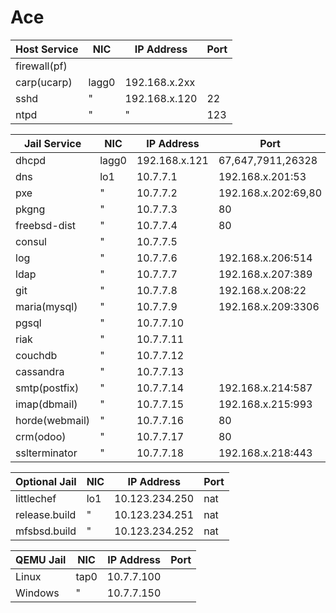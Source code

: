 # Ace

Host Service	|	NIC		|	IP Address			|	Port
--------------|-------|-----------------|-----
firewall(pf)	|				|									|
carp(ucarp)		|	lagg0	|	192.168.x.2xx		|
sshd					|	"			|	192.168.x.120		|	22
ntpd					|	"			|	"								|	123

Jail Service	|	NIC		|	IP Address			|	Port
--------------|-------|-----------------|-----
dhcpd					|	lagg0	|	192.168.x.121		|	67,647,7911,26328
dns						|	lo1		|	10.7.7.1				|	192.168.x.201:53
pxe						|	"			|	10.7.7.2				|	192.168.x.202:69,80
pkgng					|	"			|	10.7.7.3				|	80
freebsd-dist	|	"			|	10.7.7.4				|	80
consul				|	"			|	10.7.7.5				|	
log						|	"			|	10.7.7.6				|	192.168.x.206:514
ldap					|	"			|	10.7.7.7				|	192.168.x.207:389
git						|	"			|	10.7.7.8				|	192.168.x.208:22
maria(mysql)	|	"			|	10.7.7.9				|	192.168.x.209:3306
pgsql					|	"			|	10.7.7.10				|	
riak					|	"			|	10.7.7.11				|	
couchdb				|	"			|	10.7.7.12				|	
cassandra			|	"			|	10.7.7.13				|	
smtp(postfix)	|	"			|	10.7.7.14				|	192.168.x.214:587
imap(dbmail)	|	"			|	10.7.7.15				|	192.168.x.215:993
horde(webmail)|	"			|	10.7.7.16				|	80
crm(odoo)			|	"			|	10.7.7.17				|	80
sslterminator	|	"			|	10.7.7.18				|	192.168.x.218:443

Optional Jail	|	NIC		|	IP Address			|	Port
--------------|-------|-----------------|-----
littlechef		|	lo1		|	10.123.234.250	|	nat
release.build	|	"			|	10.123.234.251	|	nat
mfsbsd.build	|	"			|	10.123.234.252	|	nat

QEMU Jail	|	NIC		|	IP Address			|	Port
----------|-------|-----------------|-----
Linux			|	tap0	|	10.7.7.100			|
Windows		|	"			|	10.7.7.150			|
